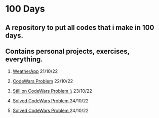 <h1> 100 Days </h1>
<h2>A repository to put all codes that i make in 100 days.<br><br>
Contains personal projects, exercises, everything.</h2>
<ol>
    <li>
        <p>
            <a href="https://github.com/Foca1/WeatherApp">WeatherApp</a>
            21/10/22
        </p>
    </li>
    <li>
        <p>
            <a href="https://github.com/Foca1/100-Days/blob/main/python/codeWars.py"> CodeWars Problem</a>
            22/10/22
        </p>
    </li>
    <li>
        <p>
            <a href="https://github.com/Foca1/100-Days/blob/main/python/codeWars.py"> Still on CodeWars Problem :\</a>
            23/10/22
        </p>    
    </li>
    <li>
        <p>
            <a href="https://github.com/Foca1/100-Days/blob/main/python/codeWars.py"> Solved CodeWars Problem </a>
            24/10/22
        </p>
    </li>
    <li>
        <p>
            <a href="https://github.com/Foca1/100-Days/blob/main/python/codeWars.py"> Solved CodeWars Problem </a>
            24/10/22
        </p>
    </li>
</ol>